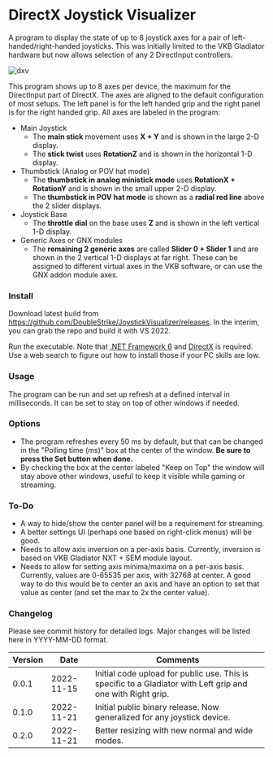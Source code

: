 # DirectX Joystick Visualizer
A program to display the state of up to 8 joystick axes for a pair of left-handed/right-handed joysticks.  This was initially limited to the VKB Gladiator hardware but now allows selection of any 2 DirectInput controllers.

![dxv](https://user-images.githubusercontent.com/17889466/203134426-900522d9-51fb-438a-aaf1-6dc8d92dde8d.png)

This program shows up to 8 axes per device, the maximum for the DirectInput part of DirectX.  The axes are aligned to the default configuration of most setups.  The left panel is for the left handed grip and the right panel is for the right handed grip.  All axes are labeled in the program:
- Main Joystick
  - The **main stick** movement uses **X + Y** and is shown in the large 2-D display.
  - The **stick twist** uses **RotationZ** and is shown in the horizontal 1-D display.
- Thumbstick (Analog or POV hat mode)
  - The **thumbstick in analog ministick mode** uses **RotationX + RotationY** and is shown in the small upper 2-D display.
  - The **thumbstick in POV hat mode** is shown as a **radial red line** above the 2 slider displays.
- Joystick Base
  - The **throttle dial** on the base uses **Z** and is shown in the left vertical 1-D display.
- Generic Axes or GNX modules
  - The **remaining 2 generic axes** are called **Slider 0 + Slider 1** and are shown in the 2 vertical 1-D displays at far right.  These can be assigned to different virtual axes in the VKB software, or can use the GNX addon module axes.


### Install
Download latest build from https://github.com/DoubleStrike/JoystickVisualizer/releases.  In the interim, you can grab the repo and build it with VS 2022.

Run the executable.  Note that [.NET Framework 6](https://dotnet.microsoft.com/en-us/download/dotnet/6.0) and [DirectX](https://www.microsoft.com/en-us/download/details.aspx?id=35) is required.  Use a web search to figure out how to install those if your PC skills are low.

### Usage
The program can be run and set up refresh at a defined interval in milliseconds.  It can be set to stay on top of other windows if needed.

### Options
- The program refreshes every 50 ms by default, but that can be changed in the "Polling time (ms)" box at the center of the window.  **Be sure to press the Set button when done.**
- By checking the box at the center labeled "Keep on Top" the window will stay above other windows, useful to keep it visible while gaming or streaming.

### To-Do
- A way to hide/show the center panel will be a requirement for streaming.
- A better settings UI (perhaps one based on right-click menus) will be good.
- Needs to allow axis inversion on a per-axis basis.  Currently, inversion is based on VKB Gladiator NXT + SEM module layout.
- Needs to allow for setting axis minima/maxima on a per-axis basis.  Currently, values are 0-65535 per axis, with 32768 at center.  A good way to do this would be to center an axis and have an option to set that value as center (and set the max to 2x the center value).

### Changelog
Please see commit history for detailed logs.  Major changes will be listed here in YYYY-MM-DD format.

| Version  | Date  | Comments  |
|---|---|---|
| 0.0.1  | 2022-11-15  | Initial code upload for public use.  This is specific to a Gladiator with Left grip and one with Right grip.  |
| 0.1.0  | 2022-11-21  | Initial public binary release.  Now generalized for any joystick device.  |
| 0.2.0  | 2022-11-21  | Better resizing with new normal and wide modes.  |
